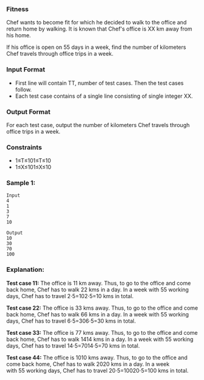 ### Fitness

Chef wants to become fit for which he decided to walk to the office and return home by walking. It is known that Chef's office is XX km away from his home.

If his office is open on 55 days in a week, find the number of kilometers Chef travels through office trips in a week.

### Input Format

-   First line will contain TT, number of test cases. Then the test cases follow.
-   Each test case contains of a single line consisting of single integer XX.

### Output Format

For each test case, output the number of kilometers Chef travels through office trips in a week.

### Constraints

-   1≤T≤101≤T≤10
-   1≤X≤101≤X≤10

### Sample 1:

```
Input
4
1
3
7
10
```

```
Output
10
30
70
100
```

### Explanation:

**Test case 11:** The office is 11 km away. Thus, to go to the office and come back home, Chef has to walk 22 kms in a day. In a week with 55 working days, Chef has to travel 2⋅5=102⋅5=10 kms in total.

**Test case 22:** The office is 33 kms away. Thus, to go to the office and come back home, Chef has to walk 66 kms in a day. In a week with 55 working days, Chef has to travel 6⋅5=306⋅5=30 kms in total.

**Test case 33:** The office is 77 kms away. Thus, to go to the office and come back home, Chef has to walk 1414 kms in a day. In a week with 55 working days, Chef has to travel 14⋅5=7014⋅5=70 kms in total.

**Test case 44:** The office is 1010 kms away. Thus, to go to the office and come back home, Chef has to walk 2020 kms in a day. In a week with 55 working days, Chef has to travel 20⋅5=10020⋅5=100 kms in total.
